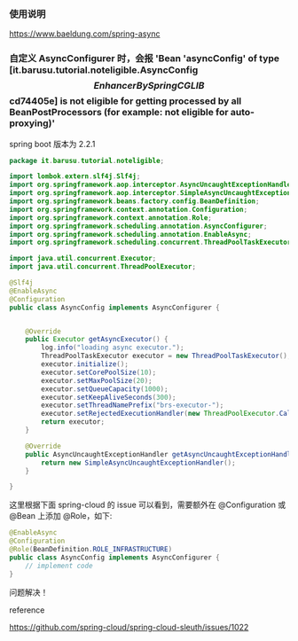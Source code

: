 
### 使用说明

https://www.baeldung.com/spring-async

### 自定义 AsyncConfigurer 时，会报 'Bean 'asyncConfig' of type [it.barusu.tutorial.noteligible.AsyncConfig$$EnhancerBySpringCGLIB$$cd74405e] is not eligible for getting processed by all BeanPostProcessors (for example: not eligible for auto-proxying)'

spring boot 版本为 2.2.1

```java
package it.barusu.tutorial.noteligible;

import lombok.extern.slf4j.Slf4j;
import org.springframework.aop.interceptor.AsyncUncaughtExceptionHandler;
import org.springframework.aop.interceptor.SimpleAsyncUncaughtExceptionHandler;
import org.springframework.beans.factory.config.BeanDefinition;
import org.springframework.context.annotation.Configuration;
import org.springframework.context.annotation.Role;
import org.springframework.scheduling.annotation.AsyncConfigurer;
import org.springframework.scheduling.annotation.EnableAsync;
import org.springframework.scheduling.concurrent.ThreadPoolTaskExecutor;

import java.util.concurrent.Executor;
import java.util.concurrent.ThreadPoolExecutor;

@Slf4j
@EnableAsync
@Configuration
public class AsyncConfig implements AsyncConfigurer {


    @Override
    public Executor getAsyncExecutor() {
        log.info("loading async executor.");
        ThreadPoolTaskExecutor executor = new ThreadPoolTaskExecutor();
        executor.initialize();
        executor.setCorePoolSize(10);
        executor.setMaxPoolSize(20);
        executor.setQueueCapacity(1000);
        executor.setKeepAliveSeconds(300);
        executor.setThreadNamePrefix("brs-executor-");
        executor.setRejectedExecutionHandler(new ThreadPoolExecutor.CallerRunsPolicy());
        return executor;
    }

    @Override
    public AsyncUncaughtExceptionHandler getAsyncUncaughtExceptionHandler() {
        return new SimpleAsyncUncaughtExceptionHandler();
    }

}
```

这里根据下面 spring-cloud 的 issue 可以看到，需要额外在 @Configuration 或 @Bean 上添加 @Role，如下:

```java
@EnableAsync
@Configuration
@Role(BeanDefinition.ROLE_INFRASTRUCTURE)
public class AsyncConfig implements AsyncConfigurer {
    // implement code
}
```

问题解决！

reference

https://github.com/spring-cloud/spring-cloud-sleuth/issues/1022


